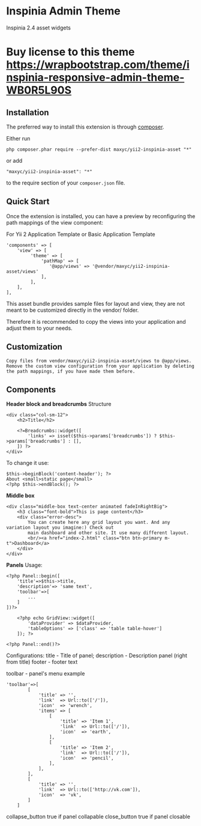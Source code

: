 Inspinia Admin Theme
====================
Inspinia 2.4 asset widgets

Buy license to this theme https://wrapbootstrap.com/theme/inspinia-responsive-admin-theme-WB0R5L90S
===

Installation
------------

The preferred way to install this extension is through [composer](http://getcomposer.org/download/).

Either run

```
php composer.phar require --prefer-dist maxyc/yii2-inspinia-asset "*"
```

or add

```
"maxyc/yii2-inspinia-asset": "*"
```

to the require section of your `composer.json` file.


Quick Start
-----------

Once the extension is installed, you can have a preview by reconfiguring the path mappings of the view component:

For Yii 2 Application Template or Basic Application Template

```
'components' => [
    'view' => [
         'theme' => [
             'pathMap' => [
                '@app/views' => '@vendor/maxyc/yii2-inspinia-asset/views'
             ],
         ],
    ],
],
```

This asset bundle provides sample files for layout and view, they are not meant to be customized directly in the vendor/ folder.

Therefore it is recommended to copy the views into your application and adjust them to your needs.

Customization
-------------

    Copy files from vendor/maxyc/yii2-inspinia-asset/views to @app/views.
    Remove the custom view configuration from your application by deleting the path mappings, if you have made them before.
    
Components
----------
**Header block and breadcrumbs**
Structure
```
<div class="col-sm-12">
    <h2>Title</h2>

    <?=Breadcrumbs::widget([
        'links' => isset($this->params['breadcrumbs']) ? $this->params['breadcrumbs'] : [],
    ]) ?>
</div>
```
To change it use:
```
$this->beginBlock('content-header'); ?>
About <small>static page</small>
<?php $this->endBlock(); ?>
```

**Middle box**
```
<div class="middle-box text-center animated fadeInRightBig">
    <h3 class="font-bold">This is page content</h3>
    <div class="error-desc">
        You can create here any grid layout you want. And any variation layout you imagine:) Check out
        main dashboard and other site. It use many different layout.
        <br/><a href="index-2.html" class="btn btn-primary m-t">Dashboard</a>
    </div>
</div>
```

**Panels**
Usage:
```
<?php Panel::begin([
    'title'=>$this->title,
    'description'=> 'same text',
    'toolbar'=>[
        ...
    ]
])?>

    <?php echo GridView::widget([
        'dataProvider' => $dataProvider,
        'tableOptions' => ['class' => 'table table-hover']
    ]); ?>
    
<?php Panel::end()?>
```

Configurations:
title  - Title of panel;
description - Description panel (right from title)
footer - footer text

toolbar - panel's menu
example
```
'toolbar'=>[
        [
            'title' => '',
            'link'  => Url::to(['/']),
            'icon'  => 'wrench',
            'items' => [
                [
                    'title' => 'Item 1',
                    'link'  => Url::to(['/']),
                    'icon'  => 'earth',
                ],
                [
                    'title' => 'Item 2',
                    'link'  => Url::to(['/']),
                    'icon'  => 'pencil',
                ],
            ],
        ],
        [
            'title' => '',
            'link'  => Url::to(['http://vk.com']),
            'icon'  => 'vk',
        ]
    ]
```

collapse_button  true if panel collapable
close_button     true if panel closable